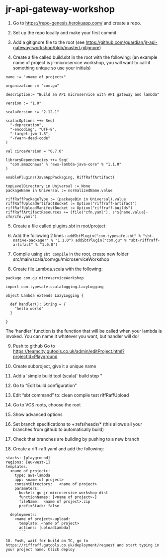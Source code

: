 # jr-api-gateway-workshop


1. Go to https://repo-genesis.herokuapp.com/ and create a repo.

2. Set up the repo locally and make your first commit

3. Add a gitignore file to the root (see https://github.com/guardian/jr-api-gateway-workshop/blob/master/.gitignore)

4. Create a file called build.sbt in the root with the following: (an example name of project is jr-microservice workshop, you will want to call it something unique so use your initials)

```
name := "<name of project>"

organization := "com.gu"

description:= "Build an API microservice with API gateway and lambda"

version := "1.0"

scalaVersion := "2.12.1"

scalacOptions ++= Seq(
  "-deprecation",
  "-encoding", "UTF-8",
  "-target:jvm-1.8",
  "-Ywarn-dead-code"
)

val circeVersion = "0.7.0"

libraryDependencies ++= Seq(
  "com.amazonaws" % "aws-lambda-java-core" % "1.1.0"
)

enablePlugins(JavaAppPackaging, RiffRaffArtifact)

topLevelDirectory in Universal := None
packageName in Universal := normalizedName.value

riffRaffPackageType := (packageBin in Universal).value
riffRaffUploadArtifactBucket := Option("riffraff-artifact")
riffRaffUploadManifestBucket := Option("riffraff-builds")
riffRaffArtifactResources += (file("cfn.yaml"), s"${name.value}-cfn/cfn.yaml")
```




5. Create a file called plugins.sbt in root/project

6. Add the following 2 lines : 
`addSbtPlugin("com.typesafe.sbt" % "sbt-native-packager" % "1.1.0")
	addSbtPlugin("com.gu" % "sbt-riffraff-artifact" % "1.0.0")`

7. Compile using `sbt compile`
 in the root, create new folder src/main/scala/com/gu/microserviceWorkshop

8. Create file Lambda.scala with the following: 

```
package com.gu.microserviceWorkshop

import com.typesafe.scalalogging.LazyLogging

object Lambda extends LazyLogging {

  def handler(): String = {
    "hello world"
  }

} 
```
The ‘handler’ function is the function that will be called when your lambda is invoked. You can name it whatever you want, but handler will do!  

9. Push to github
 Go to https://teamcity.gutools.co.uk/admin/editProject.html?projectId=Playground

10. Create subproject, give it a unique name

11. Add a 'simple build tool (scala)' build step "

12. Go to “Edit build configuration”

13. Edit “sbt command” to: clean compile test riffRaffUpload

14. Go to VCS roots, choose the root

15. Show advanced options

16. Set branch specifications to +:refs/heads/* (this allows all your branches from github to automatically build)

17. Check that branches are building by pushing to a new branch

18. Create a riff-raff.yaml and add the following: 

```
stacks: [playground]
regions: [eu-west-1]
templates:
  <name of project>:
    type: aws-lambda
    app: <name of project>
    contentDirectory:   <name of project>
    parameters:
      bucket: gu-jr-microservice-workshop-dist
      functionNames: [<name of project>-]
      fileName:  <name of project>.zip
      prefixStack: false
      
  deployments:
    <name of project>-upload:
      template: <name of project>
      actions: [uploadLambda]
      ```

18. Push, wait for build on TC, go to https://riffraff.gutools.co.uk/deployment/request and start typing in your project name. Click deploy
